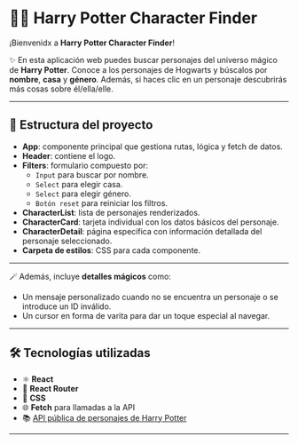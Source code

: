 # 🧙‍♀️ Harry Potter Character Finder

¡Bienvenidx a **Harry Potter Character Finder**!

✨ En esta aplicación web puedes buscar personajes del universo mágico de **Harry Potter**. Conoce a los personajes de Hogwarts y búscalos por **nombre**, **casa** y **género**. Además, si haces clic en un personaje descubrirás más cosas sobre él/ella/elle.

---

## 🧱 Estructura del proyecto

- **App**: componente principal que gestiona rutas, lógica y fetch de datos.
- **Header**: contiene el logo.
- **Filters**: formulario compuesto por:
  - `Input` para buscar por nombre.
  - `Select` para elegir casa.
  - `Select` para elegir género.
  - `Botón reset` para reiniciar los filtros.
- **CharacterList**: lista de personajes renderizados.
- **CharacterCard**: tarjeta individual con los datos básicos del personaje.
- **CharacterDetail**: página específica con información detallada del personaje seleccionado.
- **Carpeta de estilos**: CSS para cada componente.

---

🪄 Además, incluye **detalles mágicos** como:
- Un mensaje personalizado cuando no se encuentra un personaje o se introduce un ID inválido.
- Un cursor en forma de varita para dar un toque especial al navegar.

---

## 🛠 Tecnologías utilizadas

- ⚛️ **React**
- 🔗 **React Router**
- 🎨 **CSS**
- 🌐 **Fetch** para llamadas a la API
- 📚 [API pública de personajes de Harry Potter](https://hp-api.onrender.com/)

---



   
















